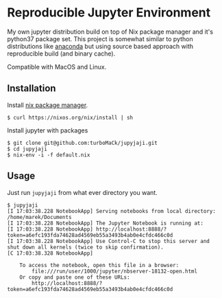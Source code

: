 # Reproducible Jupyter Environment

My own jupyter distribution build on top of Nix package manager
and it's python37 package set.
This project is somewhat similar to python distributions like
[anaconda](https://www.anaconda.com) but using source based
approach with reproducible build (and binary cache).

Compatible with MacOS and Linux.

## Installation

Install [nix package manager](https://nixos.org/nix/).

```
$ curl https://nixos.org/nix/install | sh
```

Install jupyter with packages

```
$ git clone git@github.com:turboMaCk/jupyjaji.git
$ cd jupyjaji
$ nix-env -i -f default.nix
```

## Usage

Just run `jupyjaji` from what ever directory you want.

```
$ jupyjaji
[I 17:03:38.228 NotebookApp] Serving notebooks from local directory: /home/marek/Documents
[I 17:03:38.228 NotebookApp] The Jupyter Notebook is running at:
[I 17:03:38.228 NotebookApp] http://localhost:8888/?token=a6efc193fda74628ad4569eb55a3493b4ab0e4cfdc466c0d
[I 17:03:38.228 NotebookApp] Use Control-C to stop this server and shut down all kernels (twice to skip confirmation).
[C 17:03:38.328 NotebookApp] 
    
    To access the notebook, open this file in a browser:
        file:///run/user/1000/jupyter/nbserver-18132-open.html
    Or copy and paste one of these URLs:
        http://localhost:8888/?token=a6efc193fda74628ad4569eb55a3493b4ab0e4cfdc466c0d

```
